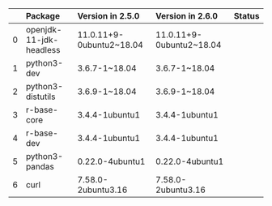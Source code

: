 <!-- markdown-link-check-disable -->

|    | Package                 | Version in 2.5.0         | Version in 2.6.0         | Status   |
|---:|:------------------------|:-------------------------|:-------------------------|:---------|
|  0 | openjdk-11-jdk-headless | 11.0.11+9-0ubuntu2~18.04 | 11.0.11+9-0ubuntu2~18.04 |          |
|  1 | python3-dev             | 3.6.7-1~18.04            | 3.6.7-1~18.04            |          |
|  2 | python3-distutils       | 3.6.9-1~18.04            | 3.6.9-1~18.04            |          |
|  3 | r-base-core             | 3.4.4-1ubuntu1           | 3.4.4-1ubuntu1           |          |
|  4 | r-base-dev              | 3.4.4-1ubuntu1           | 3.4.4-1ubuntu1           |          |
|  5 | python3-pandas          | 0.22.0-4ubuntu1          | 0.22.0-4ubuntu1          |          |
|  6 | curl                    | 7.58.0-2ubuntu3.16       | 7.58.0-2ubuntu3.16       |          |